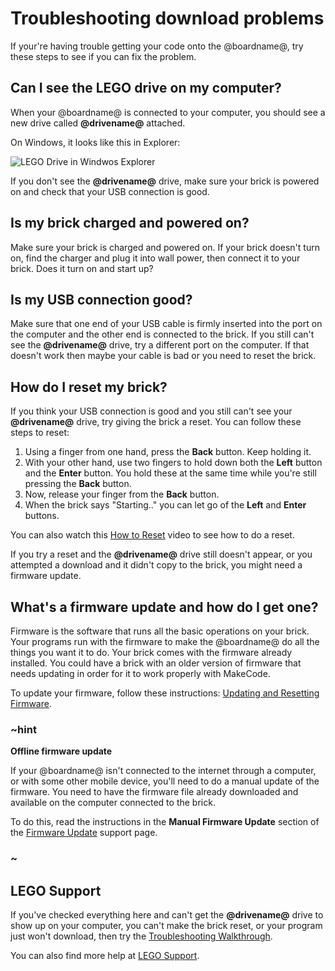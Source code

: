 # Troubleshooting download problems

If your're having trouble getting your code onto the @boardname@, try these steps to see if you can fix the problem.

## Can I see the LEGO drive on my computer?

When your @boardname@ is connected to your computer, you should see a new drive called **@drivename@** attached.

On Windows, it looks like this in Explorer:

![LEGO Drive in Windwos Explorer](/static/setup/ev3-drive-windows.png)

If you don't see the **@drivename@** drive, make sure your brick is powered on and check that your USB connection is good.

## Is my brick charged and powered on?

Make sure your brick is charged and powered on. If your brick doesn't turn on, find the charger and plug it into wall power, then connect it to your brick. Does it turn on and start up?

## Is my USB connection good?

Make sure that one end of your USB cable is firmly inserted into the port on the computer and the other end is connected to the brick. If you still can't see the **@drivename@** drive, try a different port on the computer. If that doesn't work then maybe your cable is bad or you need to reset the brick.

## How do I reset my brick?

If you think your USB connection is good and you still can't see your **@drivename@** drive, try giving the brick a reset. You can follow these steps to reset:

1. Using a finger from one hand, press the **Back** button. Keep holding it.
2. With your other hand, use two fingers to hold down both the **Left** button and the **Enter** button. You hold these at the same time while you're still pressing the **Back** button.
3. Now, release your finger from the **Back** button.
4. When the brick says "Starting.." you can let go of the **Left** and **Enter** buttons.

You can also watch this [How to Reset](https://www.lego.com/en-us/videos/themes/mindstorms/how-to-reset-the-ev3-p-brick-fbcbdbed398e4e12a7ce30fa662c54be) video to see how to do a reset.

If you try a reset and the **@drivename@** drive still doesn't appear, or you attempted a download and it didn't copy to the brick, you might need a firmware update.

## What's a firmware update and how do I get one?

Firmware is the software that runs all the basic operations on your brick. Your programs run with the firmware to make the @boardname@ do all the things you want it to do. Your brick comes with the firmware already installed. You could have a brick with an older version of firmware that needs updating in order for it to work properly with MakeCode.

To update your firmware, follow these instructions: [Updating and Resetting Firmware](https://www.lego.com/en-us/service/help/products/themes-sets/mindstorms/updating-and-resetting-lego-mindstorms-ev3-firmware-408100000007884).

### ~hint

**Offline firmware update**

If your @boardname@ isn't connected to the internet through a computer, or with some other mobile device, you'll need to do a manual update of the firmware. You need to have the firmware file already downloaded and available on the computer connected to the brick.

To do this, read the instructions in the **Manual Firmware Update** section of the [Firmware Update](https://education.lego.com/en-us/support/mindstorms-ev3/firmware-update) support page.

### ~

## LEGO Support

If you've checked everything here and can't get the **@drivename@** drive to show up on your computer, you can't make the brick reset, or your program just won't download, then try the [Troubleshooting Walkthrough](https://www.lego.com/en-us/service/help/products/themes-sets/mindstorms/lego-mindstorms-ev3-troubleshooting-walkthrough-408100000009798).

You can also find more help at [LEGO Support](https://www.lego.com/en-us/mindstorms/support).